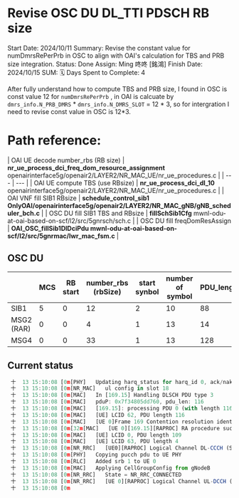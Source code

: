 # Revise OSC DU DL_TTI PDSCH RB size

Start Date: 2024/10/11
Summary: Revise the constant value for numDmrsRePerPrb in OSC to align with OAI's calculation for TBS and PRB size integration.
Status: Done
Assign: Ming 咚咚 [銘鴻]
Finish Date: 2024/10/15
SUM: 🗓️ Days Spent to Complete: 4

After fully understand how to compute TBS and PRB size, I found in OSC is const value 12 for `numDmrsRePerPrb` , in OAI is calcuate by `dmrs_info.N_PRB_DMRS` * `dmrs_info.N_DMRS_SLOT`  = 12 * 3, so for intergration I need to revise const value in OSC is 12*3.

# Path reference:

| OAI UE decode number_rbs (RB size) | **nr_ue_process_dci_freq_dom_resource_assignment**
openairinterface5g/openair2/LAYER2/NR_MAC_UE/nr_ue_procedures.c |
| --- | --- |
| OAI UE compute TBS (use RBsize) | **nr_ue_process_dci_dl_10**
openairinterface5g/openair2/LAYER2/NR_MAC_UE/nr_ue_procedures.c |
| OAI VNF fill SIB1 RBsize | **schedule_control_sib1
OnlyOAI/openairinterface5g/openair2/LAYER2/NR_MAC_gNB/gNB_scheduler_bch.c** |
| OSC DU fill SIB1 TBS and RBsize | **fillSchSib1Cfg**
mwnl-odu-at-oai-based-on-scf/l2/src/5gnrsch/sch.c |
| OSC DU fill freqDomResAssign | **OAI_OSC_fillSib1DlDciPdu
mwnl-odu-at-oai-based-on-scf/l2/src/5gnrmac/lwr_mac_fsm.c** |

## OSC DU

|  | MCS | RB start | number_rbs (rbSize) | start synbol | number of symbol | PDU_length | **dlDmrsSymbPos** | TBS (tb size) |
| --- | --- | --- | --- | --- | --- | --- | --- | --- |
| SIB1 | 5 | 0 | 12 | 2 | 10 | 88 | 580 | 88 |
| MSG2 (RAR) | 0 | 0 | 4 | 1 | 13 | 14 | 2180 | 14 |
| MSG4 | 0 | 0 | 33 | 1 | 13 | 128 | 2180 | 116 |

## Current status

```jsx
 十  13 15:10:08 [0m[PHY]   Updating harq_status for harq_id 0, ack/nak 1
 十  13 15:10:08 [0m[NR_MAC]   ul config in slot 18
 十  13 15:10:08 [0m[MAC]   In [169.15] Handling DLSCH PDU type 3
 十  13 15:10:08 [0m[MAC]   pduP: 0x7f34805dd760, pdu_len: 116
 十  13 15:10:08 [0m[MAC]   [169.15]: processing PDU 0 (with length 116) of 1 total number of PDUs...
 十  13 15:10:08 [0m[MAC]   [UE] LCID 62, PDU length 116
 十  13 15:10:08 [0m[MAC]   [UE 0]Frame 169 Contention resolution identity: 0x1c50b01e0526 Terminating RA procedure
 十  13 15:10:08 [0m[32m[MAC]   [UE 0][169.15][RAPROC] RA procedure succeeded. CB-RA: Contention Resolution is successful.
 十  13 15:10:08 [0m[MAC]   [UE] LCID 0, PDU length 109
 十  13 15:10:08 [0m[MAC]   [UE] LCID 63, PDU length 4
 十  13 15:10:08 [0m[NR_RRC]   [UE0][RAPROC] Logical Channel DL-CCCH (SRB0), Received NR_RRCSetup
 十  13 15:10:08 [0m[PHY]   Copying pucch pdu to UE PHY
 十  13 15:10:08 [0m[RLC]   Added srb 1 to UE 0
 十  13 15:10:08 [0m[MAC]   Applying CellGroupConfig from gNodeB
 十  13 15:10:08 [0m[NR_RRC]   State = NR_RRC_CONNECTED
 十  13 15:10:08 [0m[NR_RRC]   [UE 0][RAPROC] Logical Channel UL-DCCH (SRB1), Generating RRCSetupComplete (bytes33)
 十  13 15:10:08 [0m
```